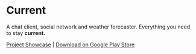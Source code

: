 # Current
A chat client, social network and weather forecaster. Everything you need to stay **current.**

[Project Showcase](https://youtu.be/-drNv2Us5FI) | 
[Download on Google Play Store](https://play.google.com/store/apps/details?id=edu.uw.tcss450.team3chatapp)
